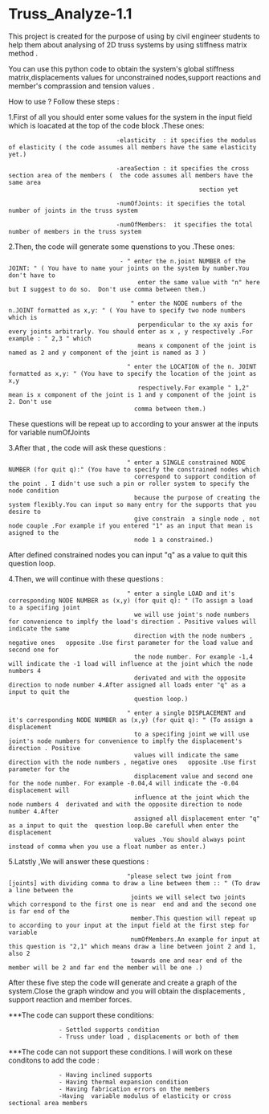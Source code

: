 # Truss_Analyze-1.1
This project is created for the purpose of using by civil engineer students to help them about analysing of 2D truss systems by using stiffness matrix method .


You can use this python code to obtain the system's global stiffness matrix,displacements values for unconstrained nodes,support reactions and member's comprassion and tension values .


How to use ? Follow these steps :

1.First of all you should enter some values for the system in the input field which is loacated at the top of the code block .These ones:

                                  -elasticity  : it specifies the modulus of elasticity ( the code assumes all members have the same elasticity yet.)

                                  -areaSection : it specifies the cross section area of the members (  the code assumes all members have the same area 
                                                         section yet

                                  -numOfJoints: it specifies the total number of joints in the truss system 

                                  -numOfMembers:  it specifies the total number of members in the truss system

2.Then, the code will generate some quenstions to you .These ones:

                                   - " enter the n.joint NUMBER of the JOINT: " ( You have to name your joints on the system by number.You don't have to
                                        enter the same value with "n" here  but I suggest to do so.  Don't use comma between them.)
                                   
                                      " enter the NODE numbers of the n.JOINT formatted as x,y: " ( You have to specify two node numbers  which is 
                                        perpendicular to the xy axis for every joints arbitrarly. You should enter as x , y respectively .For example : " 2,3 " which 
                                        means x component of the joint is named as 2 and y component of the joint is named as 3 )

                                     " enter the LOCATION of the n. JOINT formatted as x,y: " (You have to specify the location of the joint as x,y 
                                        respectively.For example " 1,2" mean is x component of the joint is 1 and y component of the joint is 2. Don't use 
                                       comma between them.)

These questions will be repeat up to according to your answer at the inputs for variable numOfJoints

3.After that , the code will ask these questions : 

                                     " enter a SINGLE constrained NODE NUMBER (for quit q):" (You have to specify the constrained nodes which 
                                       correspond to support condition of the point . I didn't use such a pin or roller system to specify the node condition 
                                       because the purpose of creating the system flexibly.You can input so many entry for the supports that you desire to 
                                       give constrain  a single node , not node couple .For example if you entered "1" as an input that mean is asigned to the 
                                       node 1 a constrained.)

After defined constrained nodes you can input "q" as a value to quit this question loop.

4.Then, we will continue with these questions :

                                     " enter a single LOAD and it's corresponding NODE NUMBER as (x,y) (for quit q): " (To assign a load to a specifing joint 
                                       we will use joint's node numbers for convenience to implfy the load's direction . Positive values will indicate the same 
                                       direction with the node numbers , negative ones   opposite .Use first parameter for the load value and second one for 
                                       the node number. For example -1,4 will indicate the -1 load will influence at the joint which the node numbers 4 
                                       derivated and with the opposite direction to node number 4.After assigned all loads enter "q" as a input to quit the 
                                       question loop.)

                                     " enter a single DISPLACEMENT and it's corresponding NODE NUMBER as (x,y) (for quit q): " (To assign a displacement 
                                       to a specifing joint we will use joint's node numbers for convenience to implfy the displacement's direction . Positive 
                                       values will indicate the same direction with the node numbers , negative ones   opposite .Use first parameter for the 
                                       displacement value and second one for the node number. For example -0.04,4 will indicate the -0.04 displacement will 
                                       influence at the joint which the node numbers 4  derivated and with the opposite direction to node number 4.After 
                                       assigned all displacement enter "q" as a input to quit the  question loop.Be carefull when enter the displacement 
                                       values .You should always point instead of comma when you use a float number as enter.)

5.Latstly ,We will answer these questions : 

                                     "please select two joint from [joints] with dividing comma to draw a line between them :: " (To draw a line between the 
                                      joints we will select two joints which correspond to the first one is near  end and and the second one is far end of the 
                                      member.This question will repeat up to according to your input at the input field at the first step for variable 
                                      numOfMembers.An example for input at this question is "2,1" which means draw a line between joint 2 and 1, also 2 
                                      towards one and near end of the member will be 2 and far end the member will be one .)


After these five step the code will generate and create a graph of the system.Close the graph window and you will obtain the displacements , support reaction and member forces.

***The code can support these conditions:
                    
                  - Settled supports condition
                  - Truss under load , displacements or both of them
     
***The code can not support these conditions. I will work on these conditons to add the code :
                    
                  - Having inclined supports
                  - Having thermal expansion condition
                  - Having fabrication errors on the members
                  -Having  variable modulus of elasticity or cross sectional area members              
